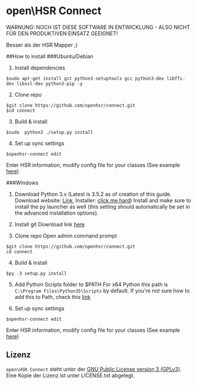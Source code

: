 # open\HSR Connect

WARNUNG: NOCH IST DIESE SOFTWARE IN ENTWICKLUNG - ALSO NICHT FÜR DEN PRODUKTIVEN EINSATZ GEEIGNET!

Besser als der HSR Mapper ;)

##How to install
###Ubuntu/Debian
1. Install dependencies
```
$sudo apt-get install git python3-setuptools gcc python3-dev libffi-dev libssl-dev python3-pip -y
```
2. Clone repo
```
$git clone https://github.com/openhsr/connect.git
$cd connect
```
3. Build & install
```
$sudo  python3 ./setup.py install
```
4. Set up sync settings
```
$openhsr-connect edit
```
Enter HSR information, modify config file for your classes (See example [here](https://github.com/seroam/connect/blob/master/docs/config.example.yaml))

###Windows
1. Download Python 3.x (Latest is 3.5.2 as of creation of this guide. Download website: [Link](https://www.python.org/downloads/release/python-352/), Installer: [click me hard](https://www.python.org/ftp/python/3.5.2/python-3.5.2-amd64.exe))
Install and make sure to install the py launcher as well (this setting should automatically be set in the advanced installation options).

2. Install git
Download link [here](https://git-scm.com/download/win)

3. Clone repo
Open admin command prompt
```
$git clone https://github.com/openhsr/connect.git
cd connect
```

4. Build & install
```
$py -3 setup.py install
```

5. Add Python Scripts folder to $PATH
For x64 Python this path is ```C:\Program Files\Python35\Scripts``` by default. If you're not sure how to add this to Path, check this [link](http://www.computerhope.com/issues/ch000549.htm)

6. Set up sync settings
```
$openhsr-connect edit
```
Enter HSR information, modify config file for your classes (See example [here](https://github.com/seroam/connect/blob/master/docs/config.example.yaml))

 
## Lizenz

```open\HSR Connect``` steht unter der [GNU Public License version 3 (GPLv3)](https://www.gnu.org/licenses/gpl-3.0.html). Eine Kopie der Lizenz ist unter LICENSE.txt abgelegt.

